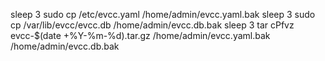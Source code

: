 
sleep 3
sudo cp /etc/evcc.yaml /home/admin/evcc.yaml.bak
sleep 3
sudo cp /var/lib/evcc/evcc.db /home/admin/evcc.db.bak
sleep 3
tar cPfvz evcc-$(date +%Y-%m-%d).tar.gz /home/admin/evcc.yaml.bak /home/admin/evcc.db.bak

